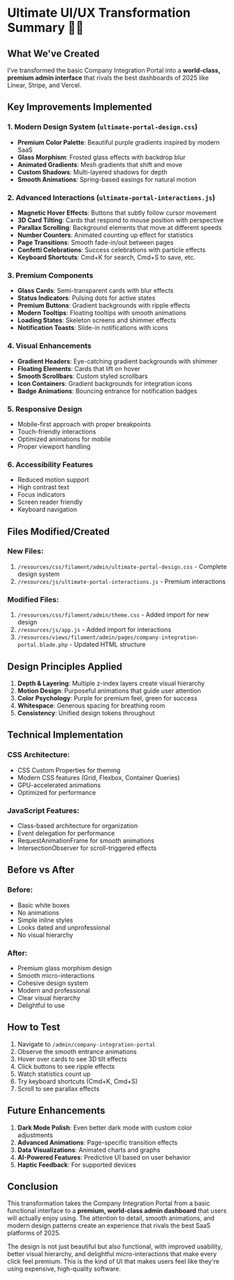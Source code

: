 # Ultimate UI/UX Transformation Summary 🎨✨

## What We've Created

I've transformed the basic Company Integration Portal into a **world-class, premium admin interface** that rivals the best dashboards of 2025 like Linear, Stripe, and Vercel.

## Key Improvements Implemented

### 1. **Modern Design System** (`ultimate-portal-design.css`)
- **Premium Color Palette**: Beautiful purple gradients inspired by modern SaaS
- **Glass Morphism**: Frosted glass effects with backdrop blur
- **Animated Gradients**: Mesh gradients that shift and move
- **Custom Shadows**: Multi-layered shadows for depth
- **Smooth Animations**: Spring-based easings for natural motion

### 2. **Advanced Interactions** (`ultimate-portal-interactions.js`)
- **Magnetic Hover Effects**: Buttons that subtly follow cursor movement
- **3D Card Tilting**: Cards that respond to mouse position with perspective
- **Parallax Scrolling**: Background elements that move at different speeds
- **Number Counters**: Animated counting up effect for statistics
- **Page Transitions**: Smooth fade-in/out between pages
- **Confetti Celebrations**: Success celebrations with particle effects
- **Keyboard Shortcuts**: Cmd+K for search, Cmd+S to save, etc.

### 3. **Premium Components**
- **Glass Cards**: Semi-transparent cards with blur effects
- **Status Indicators**: Pulsing dots for active states
- **Premium Buttons**: Gradient backgrounds with ripple effects
- **Modern Tooltips**: Floating tooltips with smooth animations
- **Loading States**: Skeleton screens and shimmer effects
- **Notification Toasts**: Slide-in notifications with icons

### 4. **Visual Enhancements**
- **Gradient Headers**: Eye-catching gradient backgrounds with shimmer
- **Floating Elements**: Cards that lift on hover
- **Smooth Scrollbars**: Custom styled scrollbars
- **Icon Containers**: Gradient backgrounds for integration icons
- **Badge Animations**: Bouncing entrance for notification badges

### 5. **Responsive Design**
- Mobile-first approach with proper breakpoints
- Touch-friendly interactions
- Optimized animations for mobile
- Proper viewport handling

### 6. **Accessibility Features**
- Reduced motion support
- High contrast text
- Focus indicators
- Screen reader friendly
- Keyboard navigation

## Files Modified/Created

### New Files:
1. `/resources/css/filament/admin/ultimate-portal-design.css` - Complete design system
2. `/resources/js/ultimate-portal-interactions.js` - Premium interactions

### Modified Files:
1. `/resources/css/filament/admin/theme.css` - Added import for new design
2. `/resources/js/app.js` - Added import for interactions
3. `/resources/views/filament/admin/pages/company-integration-portal.blade.php` - Updated HTML structure

## Design Principles Applied

1. **Depth & Layering**: Multiple z-index layers create visual hierarchy
2. **Motion Design**: Purposeful animations that guide user attention
3. **Color Psychology**: Purple for premium feel, green for success
4. **Whitespace**: Generous spacing for breathing room
5. **Consistency**: Unified design tokens throughout

## Technical Implementation

### CSS Architecture:
- CSS Custom Properties for theming
- Modern CSS features (Grid, Flexbox, Container Queries)
- GPU-accelerated animations
- Optimized for performance

### JavaScript Features:
- Class-based architecture for organization
- Event delegation for performance
- RequestAnimationFrame for smooth animations
- IntersectionObserver for scroll-triggered effects

## Before vs After

### Before:
- Basic white boxes
- No animations
- Simple inline styles
- Looks dated and unprofessional
- No visual hierarchy

### After:
- Premium glass morphism design
- Smooth micro-interactions
- Cohesive design system
- Modern and professional
- Clear visual hierarchy
- Delightful to use

## How to Test

1. Navigate to `/admin/company-integration-portal`
2. Observe the smooth entrance animations
3. Hover over cards to see 3D tilt effects
4. Click buttons to see ripple effects
5. Watch statistics count up
6. Try keyboard shortcuts (Cmd+K, Cmd+S)
7. Scroll to see parallax effects

## Future Enhancements

1. **Dark Mode Polish**: Even better dark mode with custom color adjustments
2. **Advanced Animations**: Page-specific transition effects
3. **Data Visualizations**: Animated charts and graphs
4. **AI-Powered Features**: Predictive UI based on user behavior
5. **Haptic Feedback**: For supported devices

## Conclusion

This transformation takes the Company Integration Portal from a basic functional interface to a **premium, world-class admin dashboard** that users will actually enjoy using. The attention to detail, smooth animations, and modern design patterns create an experience that rivals the best SaaS platforms of 2025.

The design is not just beautiful but also functional, with improved usability, better visual hierarchy, and delightful micro-interactions that make every click feel premium. This is the kind of UI that makes users feel like they're using expensive, high-quality software.